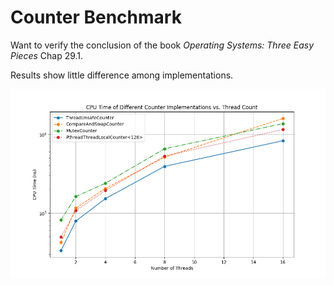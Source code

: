 # Counter Benchmark

Want to verify the conclusion of the book _Operating Systems: Three Easy Pieces_ Chap 29.1.

Results show little difference among implementations.

![Benchmark](CPU_Counters.png)
